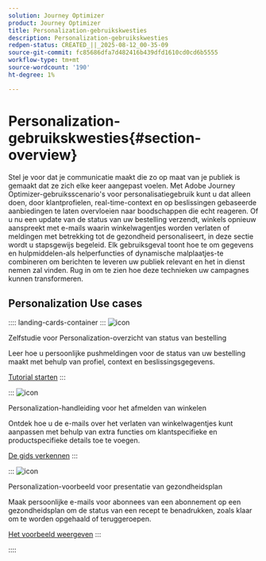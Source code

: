 ```yaml
---
solution: Journey Optimizer
product: Journey Optimizer
title: Personalization-gebruikskwesties
description: Personalization-gebruikskwesties
redpen-status: CREATED_||_2025-08-12_00-35-09
source-git-commit: fc85686dfa7d482416b439dfd1610cd0cd6b5555
workflow-type: tm+mt
source-wordcount: '190'
ht-degree: 1%

---
```



# Personalization-gebruikskwesties{#section-overview}

Stel je voor dat je communicatie maakt die zo op maat van je publiek is gemaakt dat ze zich elke keer aangepast voelen. Met Adobe Journey Optimizer-gebruiksscenario&#39;s voor personalisatiegebruik kunt u dat alleen doen, door klantprofielen, real-time-context en op beslissingen gebaseerde aanbiedingen te laten overvloeien naar boodschappen die echt reageren. Of u nu een update van de status van uw bestelling verzendt, winkels opnieuw aanspreekt met e-mails waarin winkelwagentjes worden verlaten of meldingen met betrekking tot de gezondheid personaliseert, in deze sectie wordt u stapsgewijs begeleid. Elk gebruiksgeval toont hoe te om gegevens en hulpmiddelen-als helperfuncties of dynamische malplaatjes-te combineren om berichten te leveren uw publiek relevant en het in dienst nemen zal vinden. Rug in om te zien hoe deze technieken uw campagnes kunnen transformeren.

## Personalization Use cases

:::: landing-cards-container
:::
![icon]( https://cdn.experienceleague.adobe.com/icons/circle-play.svg)

Zelfstudie voor Personalization-overzicht van status van bestelling

Leer hoe u persoonlijke pushmeldingen voor de status van uw bestelling maakt met behulp van profiel, context en beslissingsgegevens.

[Tutorial starten](../using/personalization/personalization-use-case.md)
:::

:::
![icon]( https://cdn.experienceleague.adobe.com/icons/bullseye.svg)

Personalization-handleiding voor het afmelden van winkelen

Ontdek hoe u de e-mails over het verlaten van winkelwagentjes kunt aanpassen met behulp van extra functies om klantspecifieke en productspecifieke details toe te voegen.

[De gids verkennen](../using/personalization/personalization-use-case-helper-functions.md)
:::

:::
![icon]( https://cdn.experienceleague.adobe.com/icons/bullseye.svg)

Personalization-voorbeeld voor presentatie van gezondheidsplan

Maak persoonlijke e-mails voor abonnees van een abonnement op een gezondheidsplan om de status van een recept te benadrukken, zoals klaar om te worden opgehaald of teruggeroepen.

[Het voorbeeld weergeven](../using/personalization/perso-uc-plan-prescriptions.md)
:::

::::

